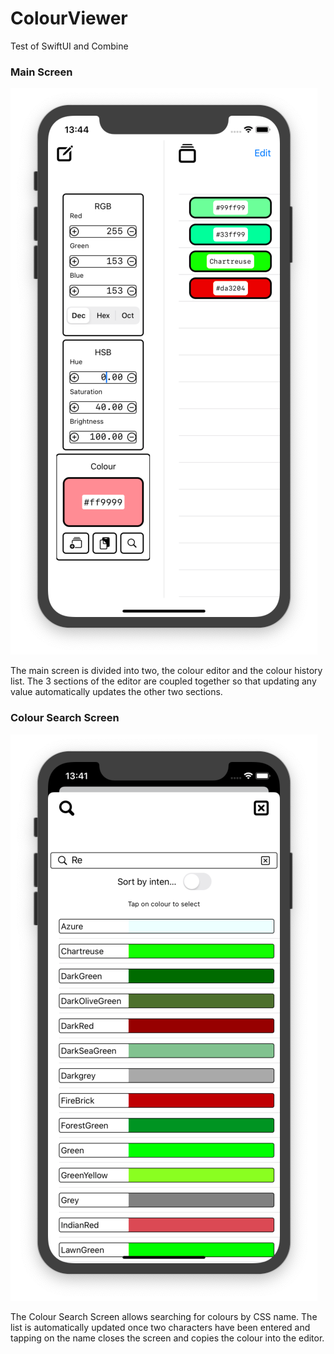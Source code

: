 # ColourViewer
Test of SwiftUI and Combine

### Main Screen
![Main Screen](Images/main.png "Main Screen")

The main screen is divided into two, the colour editor and the colour history list. The 3 sections of the editor are coupled together so that updating any value automatically updates the other two sections.

### Colour Search Screen
![Colour Search Screen](Images/search.png "Colour Search Screen")

The Colour Search Screen allows searching for colours by CSS name. The list is automatically updated once two characters have been entered and tapping on the name closes the screen and copies the colour into the editor.
